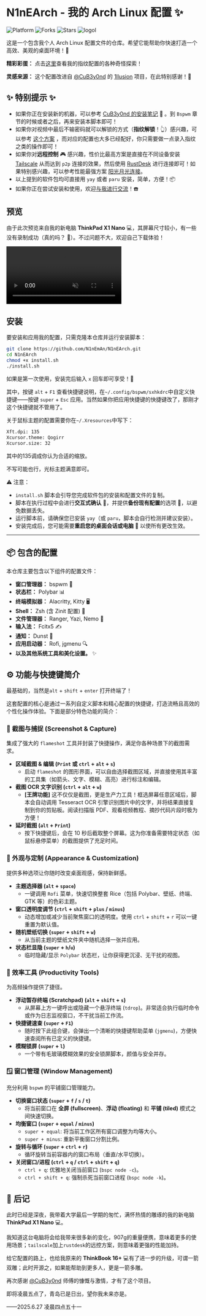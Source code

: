 
# N1nEArch - 我的 Arch Linux 配置 ✨
![Platform](https://img.shields.io/badge/platform-ArchLinux-blueviolet)
![Forks](https://img.shields.io/github/forks/N1nEmAn/N1nEArch)
![Stars](https://img.shields.io/github/stars/N1nEmAn/N1nEArch)
![logol](https://github.com/user-attachments/assets/0453049c-ab69-42c0-bf82-d8b4871e52e0)


这是一个包含我个人 Arch Linux 配置文件的仓库。希望它能帮助你快速打造一个高效、美观的桌面环境！🚀

**精彩彩蛋：**
点击[这里](https://www.cnblogs.com/9man/p/18953039)查看我的指纹配置的各种奇怪探索！

**灵感来源：**
这个配置改进自 [@CuB3y0nd](https://github.com/CuB3y0nd) 的 [1llusion](https://github.com/CuB3y0nd/1llusion) 项目，在此特别感谢！🙏

## ✨ 特别提示 ✨

- 如果你正在安装新的机器，可以参考 [CuB3y0nd 的安装笔记](https://www.assembly.rip/posts/linux/archlinux-configure-note/) 📝 。到 `Bspwm` 章节的时候或者之后，再来安装本脚本即可！
- 如果你对视频中最后不输密码就可以解锁的方式（**指纹解锁**！👆）感兴趣，可以参考 [这个方案](https://www.cnblogs.com/9man/p/18951122) ，而对应的配置也大多已经配好，你只需要做一点录入指纹之类的操作即可！
- 如果你对**远程控制** 🎮 感兴趣，性价比最高方案是直接在不同设备安装 [Tailscale](https://github.com/tailscale/tailscale) 从而达到 `p2p` 连接的效果，然后使用 [RustDesk](https://github.com/rustdesk/rustdesk) 进行连接即可！如果特别感兴趣，可以参考性能最强方案 [阳光月光连接](https://www.cnblogs.com/9man/p/18635994)。
- 以上提到的软件包均可直接用 `yay` 或者 `paru` 安装，简单，方便！📦
- 如果你正在尝试安装和使用，欢迎[与我进行交流](https://github.com/N1nEmAn/)！☎️

## 预览
由于此次预览来自我的新电脑 **ThinkPad X1 Nano** 💻，其屏幕尺寸较小，有一些没有录制成功（真的吗？ 🤔）。不过问题不大，欢迎自己下载体验！

<video src="https://github.com/user-attachments/assets/08f341ae-4ee3-4628-b3ed-2f90927f659e" autoplay loop muted></video>


## 安装



要安装和应用我的配置，只需克隆本仓库并运行安装脚本：

```bash
git clone https://github.com/N1nEmAn/N1nEArch.git
cd N1nEArch
chmod +x install.sh
./install.sh
```

如果是第一次使用，安装完后输入 `x` 回车即可享受！🎉

其中，按键 `alt` + `F1` 查看快捷键说明，在`~/.config/bspwm/sxhkdrc`中自定义快捷键——按键 `super` + `Esc` 应用。当然如果你把应用快捷键的快捷键改了，那刚才这个快捷键就不管用了。

关于鼠标主题的配置需要你在`~/.Xresources`中写下：
```sh
Xft.dpi: 135
Xcursor.theme: Qogirr 
Xcursor.size: 32
```

其中的135调成你认为合适的缩放。

不写可能也行，光标主题满意即可。

⚠️ 注意：

- `install.sh` 脚本会引导您完成软件包的安装和配置文件的复制。
- 脚本在执行过程中会进行**交互式确认** 💬，并提供**备份现有配置**的选项 💾，以避免数据丢失。
- 运行脚本前，请确保您已安装 `yay`（或 `paru`，脚本会自行检测并建议安装）。
- 安装完成后，您可能需要**重启您的桌面会话或电脑** 🔄 以使所有更改生效。

-----

## 📦 包含的配置

本仓库主要包含以下组件的配置文件：

- **窗口管理器：** bspwm 🧱
- **状态栏：** Polybar 📊
- **终端模拟器：** Alacritty, Kitty 🖥️
- **Shell：** Zsh (含 Zinit 配置) 🐚
- **文件管理器：** Ranger, Yazi, Nemo 📁
- **输入法：** Fcitx5 ✍️
- **通知：** Dunst 🔔
- **应用启动器：** Rofi, jgmenu 🔍
- **以及其他系统工具和美化设置。** ✨

## ⚙️ 功能与快捷键简介

最基础的，当然是`alt` + `shift` + `enter` 打开终端了！

这套配置的核心是通过一系列自定义脚本和精心配置的快捷键，打造流畅且高效的个性化操作体验。下面是部分特色功能的简介：


### 📸 截图与捕捉 (Screenshot & Capture)



集成了强大的 `flameshot` 工具并封装了快捷操作，满足你各种场景下的截图需求。

- **区域截图 & 编辑 (`Print` 或 `ctrl` + `alt` + `s`)**
  - 启动 `flameshot` 的图形界面，可以自由选择截图区域，并直接使用其丰富的工具集（如箭头、文字、模糊、高亮）进行标注和编辑。
- **截图 OCR 文字识别 (`ctrl` + `alt` + `w`)**
  - **[王牌功能]** 这不仅仅是截图，更是生产力工具！框选屏幕任意区域后，脚本会自动调用 Tesseract OCR 引擎识别图片中的文字，并将结果直接复制到你的剪贴板。阅读扫描版 PDF、观看视频教程、摘抄代码片段时极为方便！
- **延时截图 (`alt` + `Print`)**
  - 按下快捷键后，会在 10 秒后截取整个屏幕。这为你准备需要特定状态（如鼠标悬停菜单）的截图提供了充足时间。



### 🎨 外观与定制 (Appearance & Customization)



提供多种选项让你随时改变桌面观感，保持新鲜感。

- **主题选择器 (`alt` + `space`)**
  - 一键调用 `Rofi` 菜单，快速切换整套 Rice（包括 Polybar、壁纸、终端、GTK 等）的色彩主题。
- **窗口透明度调节 (`ctrl` + `shift` + `plus` / `minus`)**
  - 动态增加或减少当前聚焦窗口的透明度。使用 `ctrl` + `shift` + `r` 可以一键重置为默认值。
- **随机壁纸切换 (`super` + `shift` + `w`)**
  - 从当前主题的壁纸文件夹中随机选择一张并应用。
- **状态栏显隐 (`super` + `h`/`u`)**
  - 临时隐藏/显示 `Polybar` 状态栏，让你获得更沉浸、无干扰的视图。



### 🚀 效率工具 (Productivity Tools)



为高频操作提供了捷径。

- **浮动暂存终端 (Scratchpad) (`alt` + `shift` + `s`)**
  - 从屏幕上方一键呼出或隐藏一个悬浮终端 (`tdrop`)。非常适合执行临时命令或作为日志监视窗口，不干扰当前工作流。
- **快捷键速查 (`super` + `F1`)**
  - 随时按下此组合键，会弹出一个清晰的快捷键帮助菜单 (`jgmenu`)，方便快速查阅所有已定义的快捷键。
- **模糊锁屏 (`super` + `l`)**
  - 一个带有毛玻璃模糊效果的安全锁屏脚本，颜值与安全并存。



### 🪟 窗口管理 (Window Management)



充分利用 `bspwm` 的平铺窗口管理能力。

- **切换窗口状态 (`super` + `f` / `s` / `t`)**
  - 将当前窗口在 **全屏 (fullscreen)**、**浮动 (floating)** 和 **平铺 (tiled)** 模式之间快速切换。
- **均衡窗口 (`super` + `equal` / `minus`)**
  - `super + equal`: 将当前工作区所有窗口调整为均等大小。
  - `super + minus`: 重新平衡窗口分割比例。
- **旋转与循环 (`super` + `ctrl` + `r`)**
  - 循环旋转当前容器内的窗口布局（垂直/水平切换）。
- **关闭窗口/进程 (`ctrl` + `q` / `ctrl` + `shift` + `q`)**
  - `ctrl + q`: 优雅地关闭当前窗口 (`bspc node -c`)。
  - `ctrl + shift + q`: 强制杀死当前窗口进程 (`bspc node -k`)。


## 📝 后记

此时已经是深夜，我带着大学最后一学期的匆忙，满怀热情的雕琢的我的新电脑 **ThinkPad X1 Nano** 💻。

我知道这台电脑将会给我带来很多新的变化，907g的重量便携，意味着更多的使用场景；`tailscale`加上`rustdesk`的远控方案，则意味着更强的性能加持。

给它配置的路上，也给我原来的 **ThinkBook 16+** 💻有了进一步的升级，可谓一箭双雕；此时开源之，如果能帮助到更多人，更是一箭多雕。

再次感谢 [@CuB3y0nd](https://github.com/CuB3y0nd) 师傅的慷慨与激情，才有了这个项目。

即将凌晨五点了，青岛已是日出，望你我未来亦是。

——2025.6.27 凌晨四点五十一
